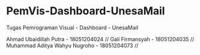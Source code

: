# PemVis-Dashboard-UnesaMail
Tugas Pemrograman Visual - Dashboard - UnesaMail

Ahmad Ubaidillah Putra - 18051204024 //
Gali Firmansyah - 18051204035 //
Muhammad Aditya Wahyu Nugroho - 18051204073 //
